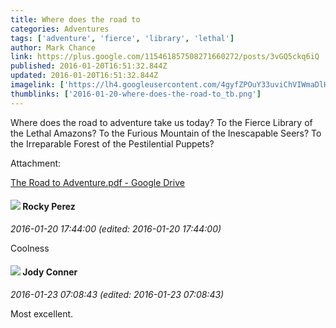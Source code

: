 ```yaml
---
title: Where does the road to
categories: Adventures
tags: ['adventure', 'fierce', 'library', 'lethal']
author: Mark Chance
link: https://plus.google.com/115461857508271660272/posts/3vGQ5ckq6iQ
published: 2016-01-20T16:51:32.844Z
updated: 2016-01-20T16:51:32.844Z
imagelink: ['https://lh4.googleusercontent.com/4gyfZPOuY33uviChVIWmaDlHgCUdILaqN9RTwHQvQ9N6ejZcybYyJ8RPEX_REp3jG21S1BNkaTFmb828-WJEFiOHdMybIx_c_OmCPittgByZ5z7W3SoWaV5S2Dz23YxM5PVyAlWd=s1600']
thumblinks: ['2016-01-20-where-does-the-road-to_tb.png']
---
```


Where does the road to adventure take us today? To the Fierce Library of the Lethal Amazons? To the Furious Mountain of the Inescapable Seers? To the Irreparable Forest of the Pestilential Puppets?﻿


Attachment:

<a href='https://drive.google.com/file/d/0B_z2jviQ47OqS3B1M1l0TFRiZU0/view?usp=sharing'>The Road to Adventure.pdf - Google Drive</a>


<div id='comment z12mznwggnbgulicl22ucnsjbqndgtj3h'>
  <h4><img src='{{site.baseurl}}//images/avatars/116647416862727319763_photo.jpg'> Rocky Perez</h4>
      <p><cite>2016-01-20 17:44:00 (edited: 2016-01-20 17:44:00)</cite></p>
        <p>Coolness</p>
</div>
        

<div id='comment z12mznwggnbgulicl22ucnsjbqndgtj3h'>
  <h4><img src='{{site.baseurl}}//images/avatars/101425156499543907639_photo.jpg'> Jody Conner</h4>
      <p><cite>2016-01-23 07:08:43 (edited: 2016-01-23 07:08:43)</cite></p>
        <p>Most excellent.</p>
</div>
        